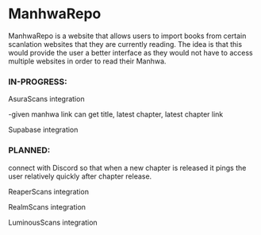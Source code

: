 ﻿# ManhwaRepo
ManhwaRepo is a website that allows users to import books from certain scanlation websites that they are currently reading. The idea is that this would provide the user a better interface as they would not have to access multiple websites in order to read their Manhwa. 

### IN-PROGRESS:
AsuraScans integration

  -given manhwa link can get title, latest chapter, latest chapter link

Supabase integration


### PLANNED:

connect with Discord so that when a new chapter is released it pings the user relatively quickly after chapter release.

ReaperScans integration

RealmScans integration

LuminousScans integration
